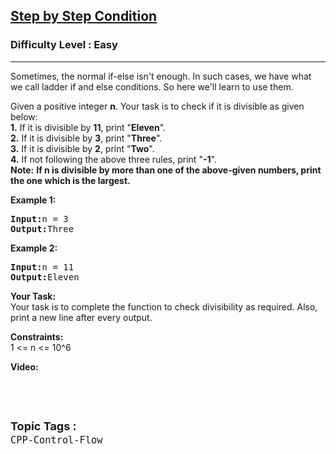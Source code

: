 <h2><a href="https://practice.geeksforgeeks.org/problems/step-by-step-condition/1?page=1&category[]=CPP-Control-Flow&sortBy=submissions">Step by Step Condition</a></h2><h3>Difficulty Level : Easy</h3><hr><div class="problems_problem_content__Xm_eO"><p>Sometimes, the normal if-else isn't enough. In such cases, we have what we call ladder if and else conditions. So here we'll learn to use them.</p>

<p>Given a positive integer <strong>n</strong>. Your task is to check if it is divisible as given below:<br>
<strong>1.</strong> If it is divisible by <strong>11</strong>, print "<strong>Eleven</strong>".<br>
<strong>2.</strong> If it is divisible by <strong>3</strong>, print "<strong>Three</strong>".<br>
<strong>3.</strong> If it is divisible by <strong>2</strong>, print "<strong>Two</strong>".<br>
<strong>4.</strong> If not following the above three rules, print "<strong>-1</strong>".<br>
<strong>Note:</strong> <strong>If n is divisible by more than one of the above-given numbers, print the one which is the&nbsp;largest.</strong></p>

<p><strong>Example 1:</strong></p>

<pre><strong>Input:</strong>n = 3
<strong>Output:</strong>Three</pre>

<p><strong>Example 2:</strong></p>

<pre><strong>Input:</strong>n = 11
<strong>Output:</strong>Eleven</pre>

<p><strong>Your Task:</strong><br>
Your task is to complete the function to check divisibility as required. Also, print a new line after every output.</p>

<p><strong>Constraints:</strong><br>
1 &lt;= n &lt;= 10^6</p>

<p><strong>Video:</strong></p>

<p>&nbsp;</p>
</div><br><p><span style=font-size:18px><strong>Topic Tags : </strong><br><code>CPP-Control-Flow</code>&nbsp;